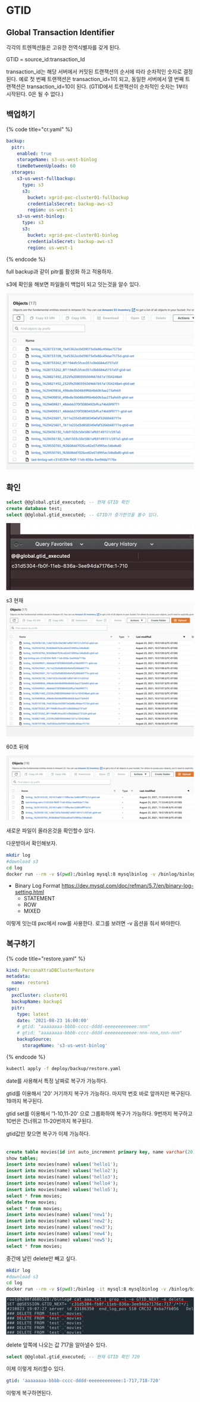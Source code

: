 # GTID

## Global Transaction Identifier

각각의 트렌젝션들은 고유한 전역식별자를 갖게 된다.

GTID = source_id:transaction_Id

transaction_id는 해당 서버에서 커밋된 트랜잭션의 순서에 따라 순차적인 숫자로 결정된다.
예로 첫 번째 트랜잭션은 transaction_id=1이 되고, 동일한 서버에서 열 번째 트랜잭션은 transaction_id=10이 된다.
(GTID에서 트랜잭션이 순차적인 숫자는 1부터 시작된다. 0은 될 수 없다.)

## 백업하기

{% code title="cr.yaml" %}

```yaml
backup:
  pitr:
    enabled: true
    storageName: s3-us-west-binlog
    timeBetweenUploads: 60
  storages:
    s3-us-west-fullbackup:
      type: s3
      s3:
        bucket: xgrid-pxc-cluster01-fullbackup
        credentialsSecret: backup-aws-s3
        region: us-west-1
    s3-us-west-binlog:
      type: s3
      s3:
        bucket: xgrid-pxc-cluster01-binlog
        credentialsSecret: backup-aws-s3
        region: us-west-1
```

{% endcode %}

full backup과 같이 pitr를 활성화 하고 적용하자.

s3에 확인을 해보면 파일들이 백업이 되고 잇는것을 알수 있다.

![](./images/2021-08-23-11-16-29.png)

## 확인

```sql
select @@global.gtid_executed; -- 현재 GTID 확인
create database test;
select @@global.gtid_executed; -- GTID가 증가한것을 볼수 있다.
```

![](./images/2021-08-23-11-35-49.png)

s3 현재
![](./images/2021-08-23-11-36-48.png)

60초 뒤에

![](./images/2021-08-23-11-37-30.png)

새로운 파일이 올라온것을 확인할수 있다.

다운받아서 확인해보자.

```bash
mkdir log
#download s3
cd log
docker run --rm -v $(pwd):/binlog mysql:8 mysqlbinlog -v /binlog/binlog_1629743530_397451a8b1770fbc4ec2a983dfff161d

```

- Binary Log Format
  <https://dev.mysql.com/doc/refman/5.7/en/binary-log-setting.html>
  - STATEMENT
  - ROW
  - MIXED

이렇게 잇는데 pxc에서 row를 사용한다. 로그를 보려면 -v 옵션을 줘서 봐야한다.

## 복구하기

{% code title="restore.yaml" %}

```yaml
kind: PerconaXtraDBClusterRestore
metadata:
  name: restore1
spec:
  pxcCluster: cluster01
  backupName: backup1
  pitr:
    type: latest
    date: '2021-08-23 16:00:00'
    # gtid: "aaaaaaaa-bbbb-cccc-dddd-eeeeeeeeeeee:nnn"
    # gtid: "aaaaaaaa-bbbb-cccc-dddd-eeeeeeeeeeee:nnn-nnn,nnn-nnn"
    backupSource:
      storageName: 's3-us-west-binlog'
```

{% endcode %}

```sh
kubectl apply -f deploy/backup/restore.yaml
```

date를 사용해서 특정 날짜로 복구가 가능하다.

gtid를 이용해서 '20' 거기까지 복구가 가능하다. 마지막 번호 바로 앞까지만 복구된다. 19까지 복구된다.

gtid set를 이용해서 '1-10,11-20' 으로 그룹화하여 복구가 가능하다. 9번까지 복구하고 10번은 건너뛰고 11-20번까지 복구된다.

gtid값만 찾으면 복구가 이제 가능하다.

```sql

create table movies(id int auto_increment primary key, name varchar(20) not null);
show tables;
insert into movies(name) values('hello1');
insert into movies(name) values('hello2');
insert into movies(name) values('hello3');
insert into movies(name) values('hello4');
insert into movies(name) values('hello5');
select * from movies;
delete from movies;
select * from movies;
insert into movies(name) values('new1');
insert into movies(name) values('new2');
insert into movies(name) values('new3');
insert into movies(name) values('new4');
insert into movies(name) values('new5');
select * from movies;
```

중간에 날린 delete만 빼고 싶다.

```bash
mkdir log
#download s3
cd log
docker run --rm -v $(pwd):/binlog -it mysql:8 mysqlbinlog -v /binlog/binlog_1629743530_397451a8b1770fbc4ec2a983dfff161d | grep -i -e GTID_NEXT -e delete
```

![](./images/2021-08-23-12-43-09.png)

delete 앞쪽에 나오는 값 717을 알아낼수 있다.

```sql
select @@global.gtid_executed; -- 현재 GTID 확인 720
```

이제 이렇게 처리할수 있다.

```yml
gtid: 'aaaaaaaa-bbbb-cccc-dddd-eeeeeeeeeeee:1-717,718-720'
```

이렇게 복구하면된다.
